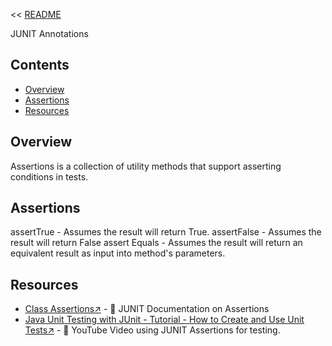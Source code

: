 << [README](README.md)

JUNIT Annotations

## Contents
- [Overview](#overview)
- [Assertions](#assertions)
- [Resources](#resources)

## Overview
Assertions is a collection of utility methods that support asserting conditions in tests.

## Assertions
assertTrue - Assumes the result will return True.
assertFalse - Assumes the result will return False
assert Equals - Assumes the result will return an equivalent result as input into method's parameters.

## Resources
- [Class Assertions↗️](https://junit.org/junit5/docs/5.0.1/api/org/junit/jupiter/api/Assertions.html) - 📄 JUNIT Documentation on Assertions
- [Java Unit Testing with JUnit - Tutorial - How to Create and Use Unit Tests↗️](https://www.youtube.com/watch?v=vZm0lHciFsQ) - 🎥 YouTube Video using JUNIT Assertions for testing.
